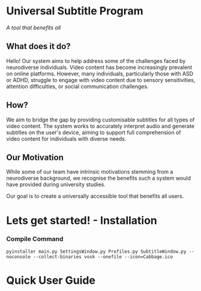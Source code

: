 # Universal Subtitle Program 
_A tool that benefits all_

## What does it do? ##

Hello! Our system aims to help address some of the challenges faced by neurodiverse individuals. Video content has become increasingly prevalent on online platforms. However, many individuals, particularly those with ASD or ADHD, struggle to engage with video content due to sensory sensitivities, attention difficulties, or social communication challenges.

## How? ##
We aim to bridge the gap by providing customisable subtitles for all types of video content. The system works to accurately interpret audio and generate subtitles on the user's device, aiming to support full comprehension of video content for individuals with diverse needs.

## Our Motivation ##
While some of our team have intrinsic motivations stemming from a neurodiverse background, we recognise the benefits such a system would have provided during university studies. 

Our goal is to create a universally accessible tool that benefits all users.

# Lets get started! - Installation 
### Compile Command
```
pyinstaller main.py SettingsWindow.py Profiles.py SubtitleWindow.py --noconsole --collect-binaries vosk --onefile --icon=Cabbage.ico
```

# Quick User Guide #

